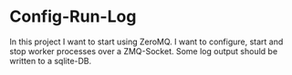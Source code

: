 # Config-Run-Log
In this project I want to start using ZeroMQ.
I want to configure, start and stop worker processes over a ZMQ-Socket. 
Some log output should be written to a sqlite-DB.  
